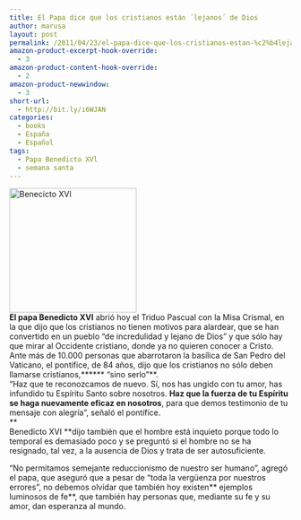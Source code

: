 ```yaml
---
title: El Papa dice que los cristianos están ´lejanos´ de Dios
author: marusa
layout: post
permalink: /2011/04/23/el-papa-dice-que-los-cristianos-estan-%c2%b4lejanos%c2%b4-de-dios/
amazon-product-excerpt-hook-override:
  - 3
amazon-product-content-hook-override:
  - 2
amazon-product-newwindow:
  - 3
short-url:
  - http://bit.ly/i6WJAN
categories:
  - books
  - España
  - Español
tags:
  - Papa Benedicto XVl
  - semana santa
---
```

[<img src="http://blogs.bikecrawler.com/wp-content/uploads/2011/04/Papa.jpg" alt="Benecicto XVl" width="227" height="222" class="alignleft size-full wp-image-866" />][1]  
**El papa Benedicto XVI** abrió hoy el Triduo Pascual con la Misa Crismal, en la que dijo que los cristianos no tienen motivos para alardear, que se han convertido en un pueblo &#8220;de incredulidad y lejano de Dios&#8221; y que sólo hay que mirar al Occidente cristiano, donde ya no quieren conocer a Cristo.  
Ante más de 10.000 personas que abarrotaron la basílica de San Pedro del Vaticano, el pontífice, de 84 años, dijo que los cristianos no sólo deben llamarse cristianos,****** &#8220;sino serlo&#8221;**.  
&#8220;Haz que te reconozcamos de nuevo. Sí, nos has ungido con tu amor, has infundido tu Espíritu Santo sobre nosotros. **Haz que la fuerza de tu Espíritu se haga nuevamente eficaz en nosotros**, para que demos testimonio de tu mensaje con alegría&#8221;, señaló el pontífice.  
**  
Benedicto XVI **dijo también que el hombre está inquieto porque todo lo temporal es demasiado poco y se preguntó si el hombre no se ha resignado, tal vez, a la ausencia de Dios y trata de ser autosuficiente.

&#8220;No permitamos semejante reduccionismo de nuestro ser humano&#8221;, agregó el papa, que aseguró que a pesar de &#8220;toda la vergüenza por nuestros errores&#8221;, no debemos olvidar que también hoy existen** ejemplos luminosos de fe**, que también hay personas que, mediante su fe y su amor, dan esperanza al mundo.

 [1]: http://blogs.bikecrawler.com/wp-content/uploads/2011/04/Papa.jpg